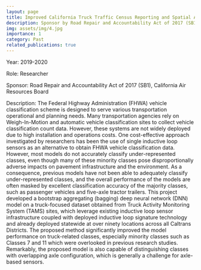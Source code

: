 ```yaml
---
layout: page
title: Improved California Truck Traffic Census Reporting and Spatial Activity Measurement
description: Sponsor by Road Repair and Accountability Act of 2017 (SB1) and California Air Resources Board
img: assets/img/4.jpg
importance: 1
category: Past
related_publications: true
---
```

Year: 2019-2020

Role: Researcher

Sponsor: Road Repair and Accountability Act of 2017 (SB1), California Air Resources Board

Description: The Federal Highway Administration (FHWA) vehicle classification scheme is designed to serve various transportation operational and planning needs. Many transportation agencies rely on Weigh-In-Motion and automatic vehicle classification sites to collect vehicle classification count data. However, these systems are not widely deployed due to high installation and operations costs. One cost-effective approach investigated by researchers has been the use of single inductive loop sensors as an alternative to obtain FHWA vehicle classification data. However, most models do not accurately classify under-represented classes, even though many of these minority classes pose disproportionally adverse impacts on pavement infrastructure and the environment. As a consequence, previous models have not been able to adequately classify under-represented classes, and the overall performance of the models are often masked by excellent classification accuracy of the majority classes, such as passenger vehicles and five-axle tractor trailers. 
This project developed a bootstrap aggregating (bagging) deep neural network (DNN) model on a truck-focused dataset obtained from Truck Activity Monitoring System (TAMS) sites, which leverage existing inductive loop sensor infrastructure coupled with deployed inductive loop signature technology and already deployed statewide at over ninety locations across all Caltrans Districts. The proposed method significantly improved the model performance on truck-related classes, especially minority classes such as Classes 7 and 11 which were overlooked in previous research studies. Remarkably, the proposed model is also capable of distinguishing classes with overlapping axle configuration, which is generally a challenge for axle-based sensors.
